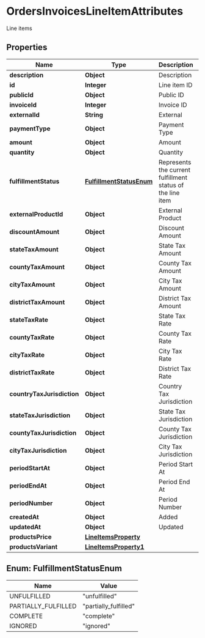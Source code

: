 

# OrdersInvoicesLineItemAttributes

Line items

## Properties

| Name | Type | Description | Notes |
|------------ | ------------- | ------------- | -------------|
|**description** | **Object** | Description |  [optional] |
|**id** | **Integer** | Line item ID |  |
|**publicId** | **Object** | Public ID |  [optional] |
|**invoiceId** | **Integer** | Invoice ID |  |
|**externalId** | **String** | External |  |
|**paymentType** | **Object** | Payment Type |  [optional] |
|**amount** | **Object** | Amount |  [optional] |
|**quantity** | **Object** | Quantity |  [optional] |
|**fulfillmentStatus** | [**FulfillmentStatusEnum**](#FulfillmentStatusEnum) | Represents the current fulfillment status of the line item |  [optional] |
|**externalProductId** | **Object** | External Product |  [optional] |
|**discountAmount** | **Object** | Discount Amount |  [optional] |
|**stateTaxAmount** | **Object** | State Tax Amount |  [optional] |
|**countyTaxAmount** | **Object** | County Tax Amount |  [optional] |
|**cityTaxAmount** | **Object** | City Tax Amount |  [optional] |
|**districtTaxAmount** | **Object** | District Tax Amount |  [optional] |
|**stateTaxRate** | **Object** | State Tax Rate |  [optional] |
|**countyTaxRate** | **Object** | County Tax Rate |  [optional] |
|**cityTaxRate** | **Object** | City Tax Rate |  [optional] |
|**districtTaxRate** | **Object** | District Tax Rate |  [optional] |
|**countryTaxJurisdiction** | **Object** | Country Tax Jurisdiction |  [optional] |
|**stateTaxJurisdiction** | **Object** | State Tax Jurisdiction |  [optional] |
|**countyTaxJurisdiction** | **Object** | County Tax Jurisdiction |  [optional] |
|**cityTaxJurisdiction** | **Object** | City Tax Jurisdiction |  [optional] |
|**periodStartAt** | **Object** | Period Start At |  [optional] |
|**periodEndAt** | **Object** | Period End At |  [optional] |
|**periodNumber** | **Object** | Period Number |  [optional] |
|**createdAt** | **Object** | Added |  [optional] |
|**updatedAt** | **Object** | Updated |  [optional] |
|**productsPrice** | [**LineItemsProperty**](LineItemsProperty.md) |  |  [optional] |
|**productsVariant** | [**LineItemsProperty1**](LineItemsProperty1.md) |  |  [optional] |



## Enum: FulfillmentStatusEnum

| Name | Value |
|---- | -----|
| UNFULFILLED | &quot;unfulfilled&quot; |
| PARTIALLY_FULFILLED | &quot;partially_fulfilled&quot; |
| COMPLETE | &quot;complete&quot; |
| IGNORED | &quot;ignored&quot; |



